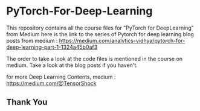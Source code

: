 # PyTorch-For-Deep-Learning

This repository contains all the course files for "PyTorch for DeepLearning" from Medium
here is the link to the series of Pytorch for deep learning blog posts from medium : https://medium.com/analytics-vidhya/pytorch-for-deep-learning-part-1-1324a45b0af3

The order to take a look at the code files is mentioned in the course on medium. Take a look at the blog posts if you haven't.

for more Deep Learning Contents,
medium : https://medium.com/@TensorShock

## Thank You
